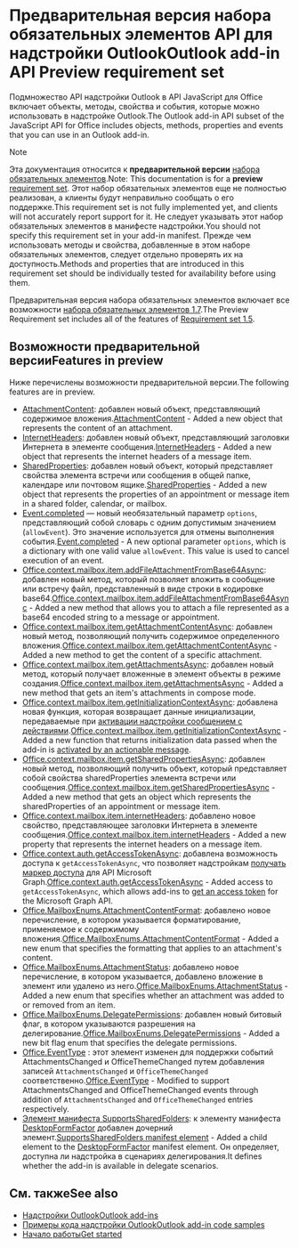 # <a name="outlook-add-in-api-preview-requirement-set"></a><span data-ttu-id="991ce-101">Предварительная версия набора обязательных элементов API для надстройки Outlook</span><span class="sxs-lookup"><span data-stu-id="991ce-101">Outlook add-in API Preview requirement set</span></span>

<span data-ttu-id="991ce-102">Подмножество API надстройки Outlook в API JavaScript для Office включает объекты, методы, свойства и события, которые можно использовать в надстройке Outlook.</span><span class="sxs-lookup"><span data-stu-id="991ce-102">The Outlook add-in API subset of the JavaScript API for Office includes objects, methods, properties and events that you can use in an Outlook add-in.</span></span>

> [!NOTE]
> <span data-ttu-id="991ce-103">Эта документация относится к **предварительной версии** [набора обязательных элементов](/office/dev/add-ins/reference/requirement-sets/outlook-api-requirement-sets).</span><span class="sxs-lookup"><span data-stu-id="991ce-103">Note: This documentation is for a **preview** [requirement set](/office/dev/add-ins/reference/requirement-sets/outlook-api-requirement-sets).</span></span> <span data-ttu-id="991ce-104">Этот набор обязательных элементов еще не полностью реализован, а клиенты будут неправильно сообщать о его поддержке.</span><span class="sxs-lookup"><span data-stu-id="991ce-104">This requirement set is not fully implemented yet, and clients will not accurately report support for it.</span></span> <span data-ttu-id="991ce-105">Не следует указывать этот набор обязательных элементов в манифесте надстройки.</span><span class="sxs-lookup"><span data-stu-id="991ce-105">You should not specify this requirement set in your add-in manifest.</span></span> <span data-ttu-id="991ce-106">Прежде чем использовать методы и свойства, добавленные в этом наборе обязательных элементов, следует отдельно проверять их на доступность.</span><span class="sxs-lookup"><span data-stu-id="991ce-106">Methods and properties that are introduced in this requirement set should be individually tested for availability before using them.</span></span>

<span data-ttu-id="991ce-107">Предварительная версия набора обязательных элементов включает все возможности [набора обязательных элементов 1.7](../requirement-set-1.7/outlook-requirement-set-1.7.md).</span><span class="sxs-lookup"><span data-stu-id="991ce-107">The Preview Requirement set includes all of the features of [Requirement set 1.5](../requirement-set-1.7/outlook-requirement-set-1.7.md).</span></span>

## <a name="features-in-preview"></a><span data-ttu-id="991ce-108">Возможности предварительной версии</span><span class="sxs-lookup"><span data-stu-id="991ce-108">Features in preview</span></span>

<span data-ttu-id="991ce-109">Ниже перечислены возможности предварительной версии.</span><span class="sxs-lookup"><span data-stu-id="991ce-109">The following features are in preview.</span></span>

- <span data-ttu-id="991ce-110">[AttachmentContent](/javascript/api/outlook/office.attachmentcontent): добавлен новый объект, представляющий содержимое вложения.</span><span class="sxs-lookup"><span data-stu-id="991ce-110">[AttachmentContent](/javascript/api/outlook/office.attachmentcontent) - Added a new object that represents the content of an attachment.</span></span>
- <span data-ttu-id="991ce-111">[InternetHeaders](/javascript/api/outlook/office.internetheaders): добавлен новый объект, представляющий заголовки Интернета в элементе сообщения.</span><span class="sxs-lookup"><span data-stu-id="991ce-111">[InternetHeaders](/javascript/api/outlook/office.internetheaders) - Added a new object that represents the internet headers of a message item.</span></span>
- <span data-ttu-id="991ce-112">[SharedProperties](/javascript/api/outlook/office.sharedproperties): добавлен новый объект, который представляет свойства элемента встречи или сообщения в общей папке, календаре или почтовом ящике.</span><span class="sxs-lookup"><span data-stu-id="991ce-112">[SharedProperties](/javascript/api/outlook/office.sharedproperties) - Added a new object that represents the properties of an appointment or message item in a shared folder, calendar, or mailbox.</span></span>
- <span data-ttu-id="991ce-p102">[Event.completed](/javascript/api/office/office.addincommands.event#completed-options-) — новый необязательный параметр `options`, представляющий собой словарь с одним допустимым значением (`allowEvent`). Это значение используется для отмены выполнения события.</span><span class="sxs-lookup"><span data-stu-id="991ce-p102">[Event.completed](/javascript/api/office/office.addincommands.event#completed-options-) - A new optional parameter `options`, which is a dictionary with one valid value `allowEvent`. This value is used to cancel execution of an event.</span></span>
- <span data-ttu-id="991ce-115">[Office.context.mailbox.item.addFileAttachmentFromBase64Async](office.context.mailbox.item.md#addfileattachmentfrombase64asyncbase64file-attachmentname-options-callback): добавлен новый метод, который позволяет вложить в сообщение или встречу файл, представленный в виде строки в кодировке base64.</span><span class="sxs-lookup"><span data-stu-id="991ce-115">[Office.context.mailbox.item.addFileAttachmentFromBase64Async](office.context.mailbox.item.md#addfileattachmentfrombase64asyncbase64file-attachmentname-options-callback) - Added a new method that allows you to attach a file represented as a base64 encoded string to a message or appointment.</span></span>
- <span data-ttu-id="991ce-116">[Office.context.mailbox.item.getAttachmentContentAsync](office.context.mailbox.item.md#getattachmentcontentasyncattachmentid-options-callback--attachmentcontentjavascriptapioutlookofficeattachmentcontent): добавлен новый метод, позволяющий получить содержимое определенного вложения.</span><span class="sxs-lookup"><span data-stu-id="991ce-116">[Office.context.mailbox.item.getAttachmentContentAsync](office.context.mailbox.item.md#getattachmentcontentasyncattachmentid-options-callback--attachmentcontentjavascriptapioutlookofficeattachmentcontent) - Added a new method to get the content of a specific attachment.</span></span>
- <span data-ttu-id="991ce-117">[Office.context.mailbox.item.getAttachmentsAsync](office.context.mailbox.item.md#getattachmentsasyncoptions-callback--arrayattachmentdetailsjavascriptapioutlookofficeattachmentdetails): добавлен новый метод, который получает вложенные в элемент объекты в режиме создания.</span><span class="sxs-lookup"><span data-stu-id="991ce-117">[Office.context.mailbox.item.getAttachmentsAsync](office.context.mailbox.item.md#getattachmentsasyncoptions-callback--arrayattachmentdetailsjavascriptapioutlookofficeattachmentdetails) - Added a new method that gets an item's attachments in compose mode.</span></span>
- <span data-ttu-id="991ce-118">[Office.context.mailbox.item.getInitializationContextAsync](office.context.mailbox.item.md#getinitializationcontextasyncoptions-callback): добавлена новая функция, которая возвращает данные инициализации, передаваемые при [активации надстройки сообщением с действиями](https://docs.microsoft.com/outlook/actionable-messages/invoke-add-in-from-actionable-message).</span><span class="sxs-lookup"><span data-stu-id="991ce-118">[Office.context.mailbox.item.getInitializationContextAsync](office.context.mailbox.item.md#getinitializationcontextasyncoptions-callback) - Added a new function that returns initialization data passed when the add-in is [activated by an actionable message](https://docs.microsoft.com/outlook/actionable-messages/invoke-add-in-from-actionable-message).</span></span>
- <span data-ttu-id="991ce-119">[Office.context.mailbox.item.getSharedPropertiesAsync](office.context.mailbox.item.md#getsharedpropertiesasyncoptions-callback): добавлен новый метод, позволяющий получить объект, который представляет собой свойства sharedProperties элемента встречи или сообщения.</span><span class="sxs-lookup"><span data-stu-id="991ce-119">[Office.context.mailbox.item.getSharedPropertiesAsync](office.context.mailbox.item.md#getsharedpropertiesasyncoptions-callback) - Added a new method that gets an object which represents the sharedProperties of an appointment or message item.</span></span>
- <span data-ttu-id="991ce-120">[Office.context.mailbox.item.internetHeaders](office.context.mailbox.item.md#internetheaders-internetheadersjavascriptapioutlookofficeinternetheaders): добавлено новое свойство, представляющее заголовки Интернета в элементе сообщения.</span><span class="sxs-lookup"><span data-stu-id="991ce-120">[Office.context.mailbox.item.internetHeaders](office.context.mailbox.item.md#internetheaders-internetheadersjavascriptapioutlookofficeinternetheaders) - Added a new property that represents the internet headers on a message item.</span></span>
- <span data-ttu-id="991ce-121">[Office.context.auth.getAccessTokenAsync](https://docs.microsoft.com/office/dev/add-ins/develop/sso-in-office-add-ins#sso-api-reference): добавлена возможность доступа к `getAccessTokenAsync`, что позволяет надстройкам [получать маркер доступа](https://docs.microsoft.com/outlook/add-ins/authenticate-a-user-with-an-sso-token) для API Microsoft Graph.</span><span class="sxs-lookup"><span data-stu-id="991ce-121">[Office.context.auth.getAccessTokenAsync](https://docs.microsoft.com/office/dev/add-ins/develop/sso-in-office-add-ins#sso-api-reference) - Added access to `getAccessTokenAsync`, which allows add-ins to [get an access token](https://docs.microsoft.com/outlook/add-ins/authenticate-a-user-with-an-sso-token) for the Microsoft Graph API.</span></span>
- <span data-ttu-id="991ce-122">[Office.MailboxEnums.AttachmentContentFormat](/javascript/api/outlook/office.mailboxenums.attachmentcontentformat): добавлено новое перечисление, в котором указывается форматирование, применяемое к содержимому вложения.</span><span class="sxs-lookup"><span data-stu-id="991ce-122">[Office.MailboxEnums.AttachmentContentFormat](/javascript/api/outlook/office.mailboxenums.attachmentcontentformat) - Added a new enum that specifies the formatting that applies to an attachment's content.</span></span>
- <span data-ttu-id="991ce-123">[Office.MailboxEnums.AttachmentStatus](/javascript/api/outlook/office.mailboxenums.attachmentstatus): добавлено новое перечисление, в котором указывается, добавлено вложение в элемент или удалено из него.</span><span class="sxs-lookup"><span data-stu-id="991ce-123">[Office.MailboxEnums.AttachmentStatus](/javascript/api/outlook/office.mailboxenums.attachmentstatus) - Added a new enum that specifies whether an attachment was added to or removed from an item.</span></span>
- <span data-ttu-id="991ce-124">[Office.MailboxEnums.DelegatePermissions](/javascript/api/outlook/office.mailboxenums.delegatepermissions): добавлен новый битовый флаг, в котором указываются разрешения на делегирование.</span><span class="sxs-lookup"><span data-stu-id="991ce-124">[Office.MailboxEnums.DelegatePermissions](/javascript/api/outlook/office.mailboxenums.delegatepermissions) - Added a new bit flag enum that specifies the delegate permissions.</span></span>
- <span data-ttu-id="991ce-125">[Office.EventType](/javascript/api/office/office.eventtype) : этот элемент изменен для поддержки событий AttachmentsChanged и OfficeThemeChanged путем добавления записей `AttachmentsChanged` и `OfficeThemeChanged` соответственно.</span><span class="sxs-lookup"><span data-stu-id="991ce-125">[Office.EventType](/javascript/api/office/office.eventtype) - Modified to support AttachmentsChanged and OfficeThemeChanged events through addition of `AttachmentsChanged` and `OfficeThemeChanged` entries respectively.</span></span>
- <span data-ttu-id="991ce-126">[Элемент манифеста SupportsSharedFolders](../../manifest/supportssharedfolders.md): к элементу манифеста [DesktopFormFactor](../../manifest/desktopformfactor.md) добавлен дочерний элемент.</span><span class="sxs-lookup"><span data-stu-id="991ce-126">[SupportsSharedFolders manifest element](../../manifest/supportssharedfolders.md) - Added a child element to the [DesktopFormFactor](../../manifest/desktopformfactor.md) manifest element.</span></span> <span data-ttu-id="991ce-127">Он определяет, доступна ли надстройка в сценариях делегирования.</span><span class="sxs-lookup"><span data-stu-id="991ce-127">It defines whether the add-in is available in delegate scenarios.</span></span>

## <a name="see-also"></a><span data-ttu-id="991ce-128">См. также</span><span class="sxs-lookup"><span data-stu-id="991ce-128">See also</span></span>

- [<span data-ttu-id="991ce-129">Надстройки Outlook</span><span class="sxs-lookup"><span data-stu-id="991ce-129">Outlook add-ins</span></span>](https://docs.microsoft.com/outlook/add-ins/)
- [<span data-ttu-id="991ce-130">Примеры кода надстройки Outlook</span><span class="sxs-lookup"><span data-stu-id="991ce-130">Outlook add-in code samples</span></span>](https://developer.microsoft.com/outlook/gallery/?filterBy=Outlook,Samples,Add-ins)
- [<span data-ttu-id="991ce-131">Начало работы</span><span class="sxs-lookup"><span data-stu-id="991ce-131">Get started</span></span>](https://docs.microsoft.com/outlook/add-ins/quick-start)